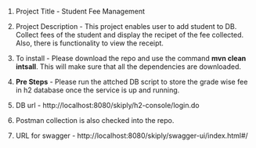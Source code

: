 1. Project Title - Student Fee Management
2. Project Description - This project enables user to add student to DB. Collect fees of the student and display the recipet of the fee collected. Also, there is functionality to view the receipt.
3. To install - Please download the repo and use the command **mvn clean intsall**. This will make sure that all the dependencies are downloaded.
4. **Pre Steps** - Please run the attched DB script to store the grade wise fee in h2 database once the service is up and running.
5. DB url - http://localhost:8080/skiply/h2-console/login.do

6. Postman collection is also checked into the repo.
7. URL for swagger - http://localhost:8080/skiply/swagger-ui/index.html#/
